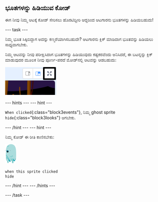 ## ಭೂತಗಳನ್ನು ಹಿಡಿಯುವ ಕೋಡ್

ಈಗ ನೀವು ನಿಮ್ಮ ಆಟಕ್ಕೆ ಕೋಡ್ ಸೇರಿಸಲು ಹೊರಟಿದ್ದೀರಿ ಆದ್ದರಿಂದ ಆಟಗಾರನು ಭೂತಗಳನ್ನು ಹಿಡಿಯಬಹುದು!

\--- task \---

ನಿಮ್ಮ ಭೂತ ಸಿಕ್ಕಿಬಿದ್ದಾಗ ಅದನ್ನು ಕಣ್ಮರೆಯಾಗಿಸಬಹುದೇ? ಆಟಗಾರನು ಕ್ಲಿಕ್ ಮಾಡಿದಾಗ ಭೂತವನ್ನು ಹಿಡಿಯಲು ಸಾಧ್ಯವಾಗಬೇಕು.

ನಿಮ್ಮ ಆಟವನ್ನು ನೀವು ಪರೀಕ್ಷಿಸಿದಾಗ ಭೂತಗಳನ್ನು ಹಿಡಿಯುವುದು ಕಷ್ಟಕರವೆಂದು ಅನಿಸಿದರೆ, ಈ ಬಟನ್ನನ್ನು ಕ್ಲಿಕ್ ಮಾಡುವುದರ ಮೂಲಕ ನೀವು ಪೂರ್ಣ-ಪರದೆ ಮೋಡ್‌ನಲ್ಲಿ ಆಟವನ್ನು ಆಡಬಹುದು:

![screenshot](images/ghost-fullscreen-annotated.png)

\--- hints \--- \--- hint \---

`When clicked`{:class="block3events"}, ನಿಮ್ಮ ghost sprite `hide`{:class="block3looks"} ಆಗಬೇಕು.

\--- /hint \--- \--- hint \---

ನಿಮ್ಮ ಕೋಡ್ ಈ ರೀತಿ ಕಾಣಿಸಬೇಕು:

![ghost-sprite](images/ghost-sprite.png)

```blocks3
when this sprite clicked
hide
```

\--- /hint \--- \--- /hints \---

\--- /task \---